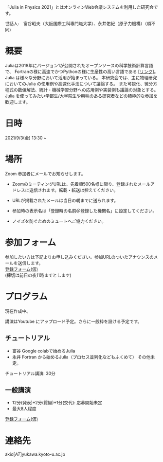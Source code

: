 「Julia in Physics 2021」とはオンラインWeb会議システムを利用した研究会です。

世話人:　富谷昭夫（大阪国際工科専門職大学）、永井佑紀（原子力機構）（順不同)

# 概要
Juliaは2018年にバージョン1が公開されたオープンソースの科学技術計算言語で、
Fortranの様に高速でかつPythonの様に生産性の高い言語である [[リンク](https://www.geidai.ac.jp/~marui/julialang/why_we_created_julia/index.html)]。
Julia は様々な分野において活用が始まっている。
本研究会では、主に物理研究においてのJulia の使用例や高速化手法について議論する。
また可視化、微分方程式の数値解法、統計・機械学習分野への応用例や実装例も議論の対象とする。
Julia を使ってみたい学部生/大学院生や興味のある研究者などの積極的な参加を歓迎します。

# 日時
2021/9/3(金)
13:30 ~ 

# 場所
Zoom 参加者にメールでお知らせします。

* ZoomのミーティングURLは、先着順500名様に限り、登録されたメールアドレスに送信されます。転載・転送は控えてください。
* URLが掲載されたメールは当日の朝までに送られます。

* 参加時の表示名は「登録時の名前＠登録した機関名」に設定してください。
* ノイズを防ぐためのミュートへご協力ください。

# 参加フォーム

参加したい方は下記よりお申し込みください。参加URLのついたアナウンスのメールを送信します。<br>
[登録フォーム(仮)](https://docs.google.com/) <br>
(締切は前日の夜11時までとします)

# プログラム
現在作成中。

講演はYoutube にアップロード予定。さらに一般枠を設ける予定です。

## チュートリアル
- 富谷 Google colabで始めるJulia
- 永井 Fortran から始めるJulia（プロセス並列化などもふくめて） 
その他未定。

チュートリアル講演: 30分

## 一般講演
- 12分(発表)+2分(質疑)+1分(交代): 応募開始未定
- 最大8人程度

[登録フォーム(仮)](https://docs.google.com/) <br>

# 連絡先

akio[_AT_]yukawa.kyoto-u.ac.jp




